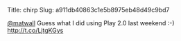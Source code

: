 Title: chirp
Slug: a911db40863c1e5b8975eb48d49c9bd7

<a href="http://twitter.com/matwall">@matwall</a> Guess what I did using Play 2.0 last weekend :-) <a href="http://t.co/LjtgKGys">http://t.co/LjtgKGys</a>
